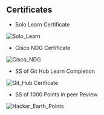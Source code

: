 ## Certificates

   * Solo Learn Certificate

   ![Solo_Learn](https://user-images.githubusercontent.com/94365143/152686750-11ed4a52-c4f7-465b-b779-74179ca08785.png)
  
   * Cisco NDG Certificate
   
   ![Cisco_NDG](https://user-images.githubusercontent.com/94365143/152686800-a3b1d3a1-286f-4542-96da-ace1e7e22143.png)
   
   * SS of Git Hub Learn Completion

   ![Git_Hub Cerificate](https://user-images.githubusercontent.com/94365143/152686808-b141fada-1177-44cb-a893-e7ddf76e515e.png)
   
   * SS of 1000 Points in peer Review

  ![Hacker_Earth_Points](https://user-images.githubusercontent.com/94365143/153547523-7734a817-0e97-4c3a-9cb2-2bd409c6b032.png)
